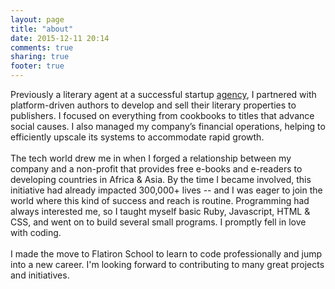 ```yaml
---
layout: page
title: "about"
date: 2015-12-11 20:14
comments: true
sharing: true
footer: true
---
```



Previously a literary agent at a successful startup <a href="http://www.foliolit.com">agency</a>, I partnered with platform-driven authors to develop and sell their literary properties to publishers. I focused on everything from cookbooks to titles that advance social causes. I also managed my company’s financial operations, helping to efficiently upscale its systems to accommodate rapid growth. 
<br>
<br>
The tech world drew me in when I forged a relationship between my company and a non-profit that provides free e-books and e-readers to developing countries in Africa & Asia. By the time I became involved, this initiative had already impacted 300,000+ lives -- and I was eager to join the world where this kind of success and reach is routine. Programming had always interested me, so I taught myself basic Ruby, Javascript, HTML & CSS, and went on to build several small programs. I promptly fell in love with coding.
<br>
<br>
I made the move to Flatiron School to learn to code professionally and jump into a new career. I'm looking forward to contributing to many great projects and initiatives.